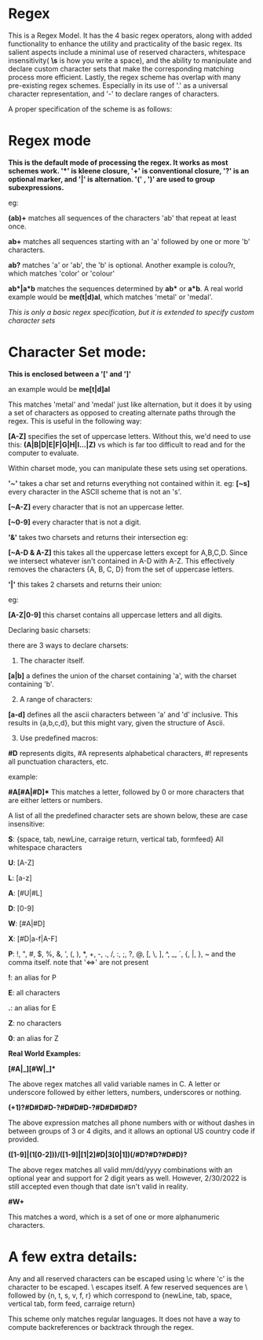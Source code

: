 # Regex

This is a Regex Model. It has the 4 basic regex operators, along with added functionality to enhance the utility and practicality of the basic regex. Its salient aspects include a minimal use of reserved characters, whitespace insensitivity( **\\s** is how you write a space), and the ability to manipulate and declare custom character sets that make the corresponding matching process more efficient. Lastly, the regex scheme has overlap with many pre-existing regex schemes. Especially in its use of '.' as a universal character representation, and '-' to declare ranges of characters.

A proper specification of the scheme is as follows: 

# Regex mode
**This is the default mode of processing the regex. It works as most schemes work. '\*' is kleene closure, '+' is conventional closure, '?' is an optional marker, and '|' is alternation. '(' , ')' are used to group subexpressions.**

eg:

**(ab)+**
    matches all sequences of the characters 'ab' that repeat at least once.

**ab+**
    matches all sequences starting with an 'a' followed by one or more 'b' characters.

**ab?**
    matches 'a' or 'ab', the 'b' is optional.
Another example is colou?r, which matches 'color' or 'colour'

**ab\*|a\*b**
    matches the sequences determined by **ab\*** or **a\*b**.
A real world example would be **me(t|d)al**, which matches 'metal' or 'medal'.

*This is only a basic regex specification, but it is extended to specify custom character sets*
# Character Set mode: 
**This is enclosed between a '\[' and '\]'**

an example would be     **me\[t|d\]al**

This matches 'metal' and 'medal' just like alternation, but it does it by using a set of characters as opposed to creating alternate paths through the regex. This is useful in the following way:

**\[A-Z\]**    specifies the set of uppercase letters. Without this, we'd need to use this:    **(A|B|D|E|F|G|H|I...|Z)** vs which is far too difficult to read and for the computer to evaluate.

Within charset mode, you can manipulate these sets using set operations.

**'~'** takes a char set and returns everything not contained within it. 
eg:
**\[~s\]**    every character in the ASCII scheme that is not an 's'.

**\[~A-Z\]**    every character that is not an uppercase letter.

**\[~0-9\]**    every character that is not a digit.

**'&'**    takes two charsets and returns their intersection
eg:

**\[~A-D & A-Z\]**    this takes all the uppercase letters except for A,B,C,D. Since we intersect whatever isn't contained in A-D with A-Z. This effectively removes the characters {A, B, C, D} from the set of uppercase letters.

**'|'** this takes 2 charsets and returns their union:

eg:

**\[A-Z|0-9\]**    this charset contains all uppercase letters and all digits.

Declaring basic charsets:

there are 3 ways to declare charsets:

1) The character itself.

**\[a|b\]**    a defines the union of the charset containing 'a', with the charset containing 'b'.

2) A range of characters:

**\[a-d\]**    defines all the ascii characters between 'a' and 'd' inclusive. This results in {a,b,c,d}, but this might vary, given the structure of Ascii.

3) Use predefined macros:

**\#D**    represents digits, #A represents alphabetical characters, #! represents all punctuation characters, etc.

example:

**\#A\[\#A|\#D\]\***    This matches a letter, followed by 0 or more characters that are either letters or numbers.


A list of all the predefined character sets are shown below, these are case insensitive:

**S**:    {space, tab, newLine, carraige return, vertical tab, formfeed} All whitespace characters

**U**:    \[A-Z\]

**L**:    \[a-z\]

**A**:    \[#U|#L\]

**D**:    \[0-9\]

**W**:    \[#A|#D\]

**X**:    \[#D|a-f|A-F\]

**P**:     \!, \", \#, \$, \%, \&, ', (, ), \*, +, -, \., \/, :, ;, ?, @, \[, \\, \], ^, \_, \`, {, |, }, ~  and the comma itself.  note that '<=>' are not present

**!**:    an alias for P

**E**:    all characters

**.**:    an alias for E

**Z**:    no characters

**0**:    an alias for Z

**Real World Examples:**

**\[\#A|\_\]\[\#W|\_\]\*** 

The above regex matches all valid variable names in C. A letter or underscore followed by either letters, numbers, underscores or nothing.

**(+1)?\#D\#D\#D-?\#D\#D\#D-?\#D\#D\#D\#D?** 

The above expression matches all phone numbers with or without dashes in between groups of 3 or 4 digits, and it allows an optional US country code if provided.

**(\[1-9\]|(1\[0-2\]))/(\[1-9\]|\[1|2\]#D|3\[0|1\])(/\#D?\#D?\#D\#D)?**

The above regex matches all valid mm/dd/yyyy combinations with an optional year and support for 2 digit years as well. However, 2/30/2022 is still accepted even though that date isn't valid in reality.

**\#W+**

This matches a word, which is a set of one or more alphanumeric characters.

# A few extra details: 

Any and all reserved characters can be escaped using \c where 'c' is the character to be escaped. \\ escapes itself. A few reserved sequences are \ followed by {n, t, s, v, f, r} which correspond to {newLine, tab, space, vertical tab, form feed, carraige return}

This scheme only matches regular languages. It does not have a way to compute backreferences or backtrack through the regex.
